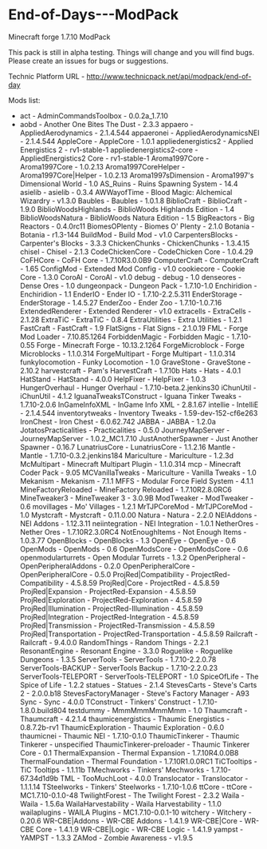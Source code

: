 End-of-Days---ModPack
=====================

Minecraft forge 1.7.10 ModPack

This pack is still in alpha testing. Things will change and you will find bugs. Please create an issues for bugs or suggestions.

Technic Platform URL - http://www.technicpack.net/api/modpack/end-of-day


Mods list:
- act - AdminCommandsToolbox - 0.0.2a_1.7.10
- aobd - Another One Bites The Dust - 2.3.3
appaero - AppliedAerodynamics - 2.1.4.544
appaeronei - AppliedAerodynamicsNEI - 2.1.4.544
AppleCore - AppleCore - 1.0.1
appliedenergistics2 - Applied Energistics 2 - rv1-stable-1
appliedenergistics2-core - AppliedEnergistics2 Core - rv1-stable-1
Aroma1997Core - Aroma1997Core - 1.0.2.13
Aroma1997CoreHelper - Aroma1997Core|Helper - 1.0.2.13
Aroma1997sDimension - Aroma1997's Dimensional World - 1.0
AS_Ruins - Ruins Spawning System - 14.4
asielib - asielib - 0.3.4
AWWayofTime - Blood Magic: Alchemical Wizardry - v1.3.0
Baubles - Baubles - 1.0.1.8
BiblioCraft - BiblioCraft - 1.9.0
BiblioWoodsHighlands - BiblioWoods Highlands Edition - 1.4
BiblioWoodsNatura - BiblioWoods Natura Edition - 1.5
BigReactors - Big Reactors - 0.4.0rc11
BiomesOPlenty - Biomes O' Plenty - 2.1.0
Botania - Botania - r1.3-144
BuildMod - Build Mod - v1.0
CarpentersBlocks - Carpenter's Blocks - 3.3.3
ChickenChunks - ChickenChunks - 1.3.4.15
chisel - Chisel - 2.1.3
CodeChickenCore - CodeChicken Core - 1.0.4.29
CoFHCore - CoFH Core - 1.7.10R3.0.0B9
ComputerCraft - ComputerCraft - 1.65
ConfigMod - Extended Mod Config - v1.0
cookiecore - Cookie Core - 1.3.0
CoroAI - CoroAI - v1.0
debug - debug - 1.0
denseores - Dense Ores - 1.0
dungeonpack - Dungeon Pack - 1.7.10-1.0
Enchiridion - Enchiridion - 1.1
EnderIO - Ender IO - 1.7.10-2.2.5.311
EnderStorage - EnderStorage - 1.4.5.27
EnderZoo - Ender Zoo - 1.7.10-1.0.7.16
ExtendedRenderer - Extended Renderer - v1.0
extracells - ExtraCells - 2.1.28
ExtraTiC - ExtraTiC - 0.8.4
ExtraUtilities - Extra Utilities - 1.2.1
FastCraft - FastCraft - 1.9
FlatSigns - Flat Signs - 2.1.0.19
FML - Forge Mod Loader - 7.10.85.1264
ForbiddenMagic - Forbidden Magic - 1.7.10-0.55
Forge - Minecraft Forge - 10.13.2.1264
ForgeMicroblock - Forge Microblocks - 1.1.0.314
ForgeMultipart - Forge Multipart - 1.1.0.314
funkylocomotion - Funky Locomotion - 1.0
GraveStone - GraveStone - 2.10.2
harvestcraft - Pam's HarvestCraft - 1.7.10b
Hats - Hats - 4.0.1
HatStand - HatStand - 4.0.0
HelpFixer - HelpFixer - 1.0.3
HungerOverhaul - Hunger Overhaul - 1.7.10-beta.2.jenkins30
iChunUtil - iChunUtil - 4.1.2
IguanaTweaksTConstruct - Iguana Tinker Tweaks - 1.7.10-2.0.6
InGameInfoXML - InGame Info XML - 2.8.1.67
intellie - IntelliE - 2.1.4.544
inventorytweaks - Inventory Tweaks - 1.59-dev-152-cf6e263
IronChest - Iron Chest - 6.0.62.742
JABBA - JABBA - 1.2.0a
JotatosPracticalities - Practicalities - 0.5.0
JourneyMapServer - JourneyMapServer - 1.0.2_MC1.7.10
JustAnotherSpawner - Just Another Spawner - 0.16.7
LunatriusCore - LunatriusCore - 1.1.2.16
Mantle - Mantle - 1.7.10-0.3.2.jenkins184
Mariculture - Mariculture - 1.2.3d
McMultipart - Minecraft Multipart Plugin - 1.1.0.314
mcp - Minecraft Coder Pack - 9.05
MCVanillaTweaks - Mariculture - Vanilla Tweaks - 1.0
Mekanism - Mekanism - 7.1.1
MFFS - Modular Force Field System - 4.1.1
MineFactoryReloaded - MineFactory Reloaded - 1.7.10R2.8.0RC6
MineTweaker3 - MineTweaker 3 - 3.0.9B
ModTweaker - ModTweaker - 0.6
movillages - Mo' Villages - 1.2.1
MrTJPCoreMod - MrTJPCoreMod - 1.0
Mystcraft - Mystcraft - 0.11.0.00
Natura - Natura - 2.2.0
NEIAddons - NEI Addons - 1.12.3.11
neiintegration - NEI Integration - 1.0.1
NetherOres - Nether Ores - 1.7.10R2.3.0RC4
NotEnoughItems - Not Enough Items - 1.0.3.77
OpenBlocks - OpenBlocks - 1.3
OpenEye - OpenEye - 0.6
OpenMods - OpenMods - 0.6
OpenModsCore - OpenModsCore - 0.6
openmodularturrets - Open Modular Turrets - 1.3.2
OpenPeripheral - OpenPeripheralAddons - 0.2.0
OpenPeripheralCore - OpenPeripheralCore - 0.5.0
ProjRed|Compatibility - ProjectRed-Compatibility - 4.5.8.59
ProjRed|Core - ProjectRed - 4.5.8.59
ProjRed|Expansion - ProjectRed-Expansion - 4.5.8.59
ProjRed|Exploration - ProjectRed-Exploration - 4.5.8.59
ProjRed|Illumination - ProjectRed-Illumination - 4.5.8.59
ProjRed|Integration - ProjectRed-Integration - 4.5.8.59
ProjRed|Transmission - ProjectRed-Transmission - 4.5.8.59
ProjRed|Transportation - ProjectRed-Transportation - 4.5.8.59
Railcraft - Railcraft - 9.4.0.0
RandomThings - Random Things - 2.2.1
ResonantEngine - Resonant Engine - 3.3.0
Roguelike - Roguelike Dungeons - 1.3.5
ServerTools - ServerTools - 1.7.10-2.2.0.78
ServerTools-BACKUP - ServerTools Backup - 1.7.10-2.2.0.23
ServerTools-TELEPORT - ServerTools-TELEPORT - 1.0
SpiceOfLife - The Spice of Life - 1.2.2
statues - Statues - 2.1.4
StevesCarts - Steve's Carts 2 - 2.0.0.b18
StevesFactoryManager - Steve's Factory Manager - A93
Sync - Sync - 4.0.0
TConstruct - Tinkers' Construct - 1.7.10-1.8.0.build804
testdummy - MmmMmmMmmMmm - 1.0
Thaumcraft - Thaumcraft - 4.2.1.4
thaumicenergistics - Thaumic Energistics - 0.8.7.2b-rv1
ThaumicExploration - Thaumic Exploration - 0.6.0
thaumicnei - Thaumic NEI - 1.7.10-0.1.0
ThaumicTinkerer - Thaumic Tinkerer - unspecified
ThaumicTinkerer-preloader - Thaumic Tinkerer Core - 0.1
ThermalExpansion - Thermal Expansion - 1.7.10R4.0.0B8
ThermalFoundation - Thermal Foundation - 1.7.10R1.0.0RC1
TiCTooltips - TiC Tooltips - 1.1.11b
TMechworks - Tinkers' Mechworks - 1.7.10-67.34d1d9b
TML - TooMuchLoot - 4.0.0
Translocator - Translocator - 1.1.1.14
TSteelworks - Tinkers' Steelworks - 1.7.10-1.0.6
ttCore - ttCore - MC1.7.10-0.1.0-48
TwilightForest - The Twilight Forest - 2.3.2
Waila - Waila - 1.5.6a
WailaHarvestability - Waila Harvestability - 1.1.0
wailaplugins - WAILA Plugins - MC1.7.10-0.0.1-10
witchery - Witchery - 0.20.6
WR-CBE|Addons - WR-CBE Addons - 1.4.1.9
WR-CBE|Core - WR-CBE Core - 1.4.1.9
WR-CBE|Logic - WR-CBE Logic - 1.4.1.9
yampst - YAMPST - 1.3.3
ZAMod - Zombie Awareness - v1.9.5
